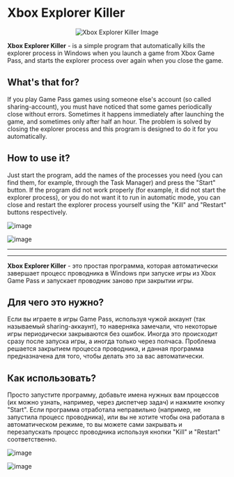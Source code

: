 # Xbox Explorer Killer

<p align="center">
  <img src="https://github.com/Lamonin/XboxExplorerKiller/assets/48371419/f59fc2b7-0b7b-44d0-b19b-38c3b813cdc0" alt="Xbox Explorer Killer Image"/>
</p>

**Xbox Explorer Killer** - is a simple program that automatically kills the explorer process in Windows when you launch a game from Xbox Game Pass, and starts the explorer process over again when you close the game.

## What's that for?
If you play Game Pass games using someone else's account (so called sharing-account), you must have noticed that some games periodically close without errors. Sometimes it happens immediately after launching the game, and sometimes only after half an hour. The problem is solved by closing the explorer process and this program is designed to do it for you automatically.
## How to use it?
Just start the program, add the names of the processes you need (you can find them, for example, through the Task Manager) and press the "Start" button. If the program did not work properly (for example, it did not start the explorer process), or you do not want it to run in automatic mode, you can close and restart the explorer process yourself using the "Kill" and "Restart" buttons respectively.

![image](https://github.com/Lamonin/XboxExplorerKiller/assets/48371419/3a87aea8-bd97-4f61-bfc0-01d111bcc1a2)

![image](https://github.com/Lamonin/XboxExplorerKiller/assets/48371419/252eeb44-646a-4c9c-851f-85fe28c8fb62)

***
***
**Xbox Explorer Killer** - это простая программа, которая автоматически завершает процесс проводника в Windows при запуске игры из Xbox Game Pass и запускает проводник заново при закрытии игры.
## Для чего это нужно?
Если вы играете в игры Game Pass, используя чужой аккаунт (так называемый sharing-аккаунт), то наверняка замечали, что некоторые игры периодически закрываются без ошибок. Иногда это происходит сразу после запуска игры, а иногда только через полчаса. Проблема решается закрытием процесса проводника, и данная программа предназначена для того, чтобы делать это за вас автоматически.
## Как использовать?
Просто запустите программу, добавьте имена нужных вам процессов (их можно узнать, например, через диспетчер задач) и нажмите кнопку "Start". Если программа отработала неправильно (например, не запустила процесс проводника), или вы не хотите чтобы она работала в автоматическом режиме, то вы можете сами закрывать и перезапускать процесс проводника используя кнопки "Kill" и "Restart" соответственно.

![image](https://github.com/Lamonin/XboxExplorerKiller/assets/48371419/3a87aea8-bd97-4f61-bfc0-01d111bcc1a2)

![image](https://github.com/Lamonin/XboxExplorerKiller/assets/48371419/252eeb44-646a-4c9c-851f-85fe28c8fb62)

